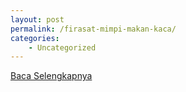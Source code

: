```yaml
---
layout: post
permalink: /firasat-mimpi-makan-kaca/
categories:
    - Uncategorized
---
```


[Baca Selengkapnya](/02)
